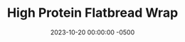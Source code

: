 ---
layout: post
title:  "High Protein Flatbread Wrap"
date:   2023-10-20 00:00:00 -0500
categories:
- Recipes
- Bread
permalink: /recipes/protein-wrap
image: /assets/Food/Bread/Protein Wrap/protein-wrap-cover.jpg
ing: proteinwrap-ing
facts: proteinwrap-facts
section1: 
start2: 
section2: 
start3: 
section3: 
start4: 
section4: 
start5: 
section5: 
Prep: 15
Rest: 
Cook: 10
Source1: https://www.youtube.com/watch?v=KBR1r9Z1S6A
Source2: 
whisk: https://s.samsungfood.com/5TShQ
tags: 
- casein
- yogurt
- pizza
- sandwich
- toast
- tortilla
Description: This flatbread is a variation of 2 ingredient dough, with added spices and using some protein powder in place of flour. The casein and oat flour combo gives a great mix of protein and fiber, and they taste great together, especially with the added garlic and onion powder. This can be cooked on the stove as a flatbread, or baked into a pizza. This bread is best served warm.
Instructions: 
- Mix flours, baking powder, salt, garlic, and onion in a medium bowl. Add in the yogurt and mix until fully combined<br><br>

- Combine with your hands in the bowl until you get a dough ball
- <br><br><center><img src="/assets/Food/Bread/Protein Wrap/protein-wrap-2.jpg" alt="" class="instruction-image"></center><br>

- Take a cold 10 inch pan and flatten with your fingers to the edges. Cook over medium low heat until lightly browned on both sides.  This only takes a few minutes.  Do not overcook, as too much browning of casein won't taste good<br><br>

- You can also use this dough as a pizza.  Lightly cook for a few minutes on the stove on each side, top with sauce and cheese, and cover to warm the sauce and melt the cheese<br><br>
- <center><img src="/assets/Food/Bread/Protein Wrap/protein-wrap-pizza.jpg" alt="" class="instruction-image"></center>
---